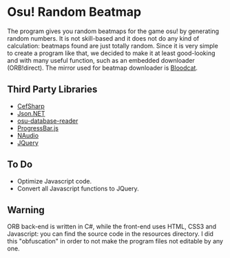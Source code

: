 # Osu! Random Beatmap

The program gives you random beatmaps for the game osu! by generating random numbers. It is not skill-based and it does not do any kind
of calculation: beatmaps found are just totally random. Since it is very simple to create a program like that, we decided to make it at least
good-looking and with many useful function, such as an embedded downloader (ORB!direct). The mirror used for beatmap downloader is [Bloodcat](https://bloodcat.com/osu/).

## Third Party Libraries

- [CefSharp](https://github.com/cefsharp/CefSharp)
- [Json.NET](https://github.com/JamesNK/Newtonsoft.Json)
- [osu-database-reader](https://github.com/HoLLy-HaCKeR/osu-database-reader)
- [ProgressBar.js](https://github.com/kimmobrunfeldt/progressbar.js)
- [NAudio](https://github.com/naudio/NAudio)
- [JQuery](https://jquery.com/)

## To Do

- Optimize Javascript code.
- Convert all Javascript functions to JQuery.

## Warning

ORB back-end is written in C#, while the front-end uses HTML, CSS3 and Javascript: you can find the source code in the resources directory.
I did this "obfuscation" in order to not make the program files not editable by any one.
